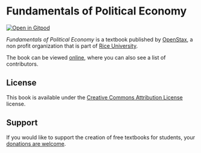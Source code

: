 # Fundamentals of Political Economy

[![Open in Gitpod](https://gitpod.io/button/open-in-gitpod.svg)](https://gitpod.io/from-referrer/)

_Fundamentals of Political Economy_ is a textbook published by [OpenStax](https://openstax.org/), a non profit organization that is part of [Rice University](https://www.rice.edu/).

The book can be viewed [online](https://github.com/cnx-user-books/cnxbook-fundamentals-of-political-economy/releases/latest), where you can also see a list of contributors.

## License
This book is available under the [Creative Commons Attribution License](./LICENSE) license.

## Support
If you would like to support the creation of free textbooks for students, your [donations are welcome](https://riceconnect.rice.edu/donation/support-openstax-banner).
